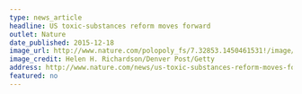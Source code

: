 ```yaml
---
type: news_article
headline: US toxic-substances reform moves forward
outlet: Nature
date_published: 2015-12-18
image_url: http://www.nature.com/polopoly_fs/7.32853.1450461531!/image/GettyImages-161007868WEB.jpg_gen/derivatives/landscape_630/GettyImages-161007868WEB.jpg
image_credit: Helen H. Richardson/Denver Post/Getty
address: http://www.nature.com/news/us-toxic-substances-reform-moves-forward-1.18127
featured: no
---
```

